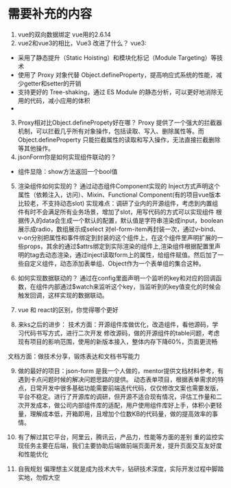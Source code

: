# 需要补充的内容
1. vue的双向数据绑定
vue用的2.6.14
2. vue2和vue3的相比，Vue3 改进了什么？
vue3:
- 采用了静态提升（Static Hoisting）和模块化标记（Module Targeting）等技术
- 使用了 Proxy 对象代替 Object.defineProperty，提高响应式系统的性能，减少getter和setter的开销
- 支持更好的 Tree-shaking，通过 ES Module 的静态分析，可以更好地消除无用的代码，减小应用的体积
- 

3. Proxy相对比Object.definePropety好在哪？
Proxy 提供了一个强大的拦截器机制，可以拦截几乎所有对象操作，包括读取、写入、删除属性等。而 Object.defineProperty 只能拦截属性的读取和写入操作，无法直接拦截删除等其他操作。
4. jsonForm你是如何实现组件联动的？
- 组件显隐：show方法返回一个bool值

5. 渲染组件如何实现的？
通过动态组件Component实现的
Inject方式声明这个属性（依赖注入，访问）、Mixin、Functional Component(有的项目vue版本比较老，不支持动态slot)
实现难点：调研了业内的开源组件，考虑到内置组件有时不会满足所有业务场景，增加了slot，用写代码的方式可以实现组件
根据传入的data会生成一个默认的配置，默认值是字符串渲染成input，boolean展示成radio，数组展示成select 对el-form-item再封装一次，通过v-bind、v-on分别把属性和事件绑定到封装的这个组件上，在这个组件里声明扩展的一些props，其余的通过$attrs绑定到实际渲染的组件上,渲染组件根据配置里声明的tag去动态渲染，通过inject读取form上的属性，给组件赋值。然后加了一些自定义组件，动态添加表单组、Object作为一个表单组的集合这种。

6. 如何实现数据联动的？
通过在config里面声明一个监听的key和对应的回调函数，在组件内部通过$watch来监听这个key，当监听到的key值变化的时候会触发回调，这样实现的数据联动。
7. vue 和 react的区别，你觉得哪个更好

8. 来ks之后的进步：
技术方面：开源组件库做优化，改造组件，看他源码，学习代码书写方式，进行二次开发
修改源码，做的开源组件的table问题，考虑现有项目的影响范围，使用的新版本接入，整体内存下降60%，页面更流畅

文档方面：做技术分享，锻炼表达和文档书写能力

9. 做的最好的项目：json-form
是我一个人做的，mentor提供文档材料参考，有遇到卡点问题时候的解决问题思路的提供。
动态表单项目，根据表单需求的特点，日常开发中很多基础功能需要前端迭代代码，仅仅修改文案也需要发版，平台不稳定。进行了开源库的调研，但开源不适合现有情况，评估工作量和二次开发成本，做公司内部组件库的适配，用户使用组件库好上手，体积小更轻量，理解成本低，开箱即用，且增加个位数KB的代码量，做的提高效率的事情。

10. 有了解过其它平台，阿里云，腾讯云，产品力，性能等方面的差别
重的监控实现任务主要在后端，我们主要协助后端做前端页面开发，提升页面交互友好度和性能优化

11. 自我规划
偏理想主义就是成为技术大牛，钻研技术深度，实际开发过程中脚踏实地，勿假大空
